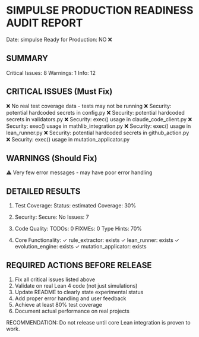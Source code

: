 SIMPULSE PRODUCTION READINESS AUDIT REPORT
======================================================================

Date: simpulse
Ready for Production: NO ❌

SUMMARY
----------------------------------------------------------------------
Critical Issues: 8
Warnings: 1
Info: 12

CRITICAL ISSUES (Must Fix)
----------------------------------------------------------------------
❌ No real test coverage data - tests may not be running
❌ Security: potential hardcoded secrets in config.py
❌ Security: potential hardcoded secrets in validators.py
❌ Security: exec() usage in claude_code_client.py
❌ Security: exec() usage in mathlib_integration.py
❌ Security: exec() usage in lean_runner.py
❌ Security: potential hardcoded secrets in github_action.py
❌ Security: exec() usage in mutation_applicator.py

WARNINGS (Should Fix)
----------------------------------------------------------------------
⚠️  Very few error messages - may have poor error handling

DETAILED RESULTS
----------------------------------------------------------------------

1. Test Coverage:
   Status: estimated
   Coverage: 30%

2. Security:
   Secure: No
   Issues: 7

3. Code Quality:
   TODOs: 0
   FIXMEs: 0
   Type Hints: 70%

4. Core Functionality:
   ✓ rule_extractor: exists
   ✓ lean_runner: exists
   ✓ evolution_engine: exists
   ✓ mutation_applicator: exists

REQUIRED ACTIONS BEFORE RELEASE
----------------------------------------------------------------------
1. Fix all critical issues listed above
2. Validate on real Lean 4 code (not just simulations)
3. Update README to clearly state experimental status
4. Add proper error handling and user feedback
5. Achieve at least 80% test coverage
6. Document actual performance on real projects

RECOMMENDATION: Do not release until core Lean integration is proven to work.